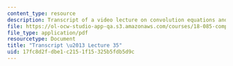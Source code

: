```yaml
---
content_type: resource
description: Transcript of a video lecture on convolution equations and deconvolution.
file: https://ol-ocw-studio-app-qa.s3.amazonaws.com/courses/18-085-computational-science-and-engineering-i-fall-2008/17fc8d2fdbe1c2151f15325b5fdb5d9c_18-085F08-L35.pdf
file_type: application/pdf
resourcetype: Document
title: "Transcript \u2013 Lecture 35"
uid: 17fc8d2f-dbe1-c215-1f15-325b5fdb5d9c
---
```

